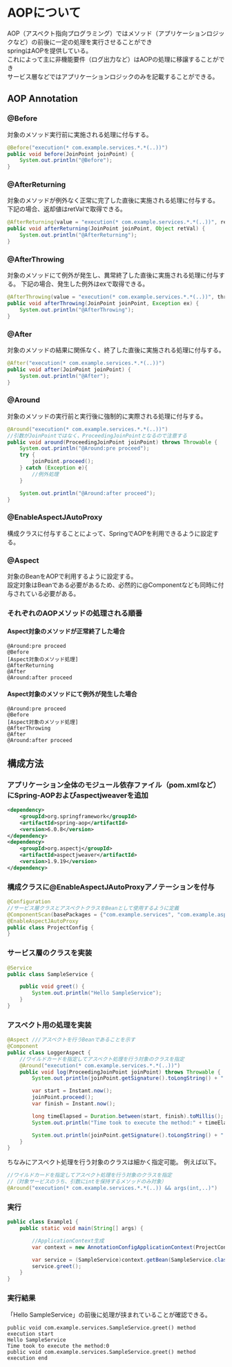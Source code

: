 # AOPについて

AOP（アスペクト指向プログラミング）ではメソッド（アプリケーションロジックなど）の前後に一定の処理を実行させることができ  
springはAOPを提供している。  
これによって主に非機能要件（ログ出力など）はAOPの処理に移譲することができ  
サービス層などではアプリケーションロジックのみを記載することができる。

## AOP Annotation

### @Before

対象のメソッド実行前に実施される処理に付与する。

```Java
@Before("execution(* com.example.services.*.*(..))")
public void before(JoinPoint joinPoint) {
    System.out.println("@Before");
}
```

### @AfterReturning

対象のメソッドが例外なく正常に完了した直後に実施される処理に付与する。
下記の場合、返却値はretValで取得できる。

```Java
@AfterReturning(value = "execution(* com.example.services.*.*(..))", returning = "retVal")
public void afterReturning(JoinPoint joinPoint, Object retVal) {
    System.out.println("@AfterReturning");
}
```

### @AfterThrowing

対象のメソッドにて例外が発生し、異常終了した直後に実施される処理に付与する。
下記の場合、発生した例外はexで取得できる。

```Java
@AfterThrowing(value = "execution(* com.example.services.*.*(..))", throwing = "ex")
public void afterThrowing(JoinPoint joinPoint, Exception ex) {
    System.out.println("@AfterThrowing");
}
```

### @After

対象のメソッドの結果に関係なく、終了した直後に実施される処理に付与する。

```Java
@After("execution(* com.example.services.*.*(..))")
public void after(JoinPoint joinPoint) {
    System.out.println("@After");
}
```

### @Around

対象のメソッドの実行前と実行後に強制的に実際される処理に付与する。

```Java
@Around("execution(* com.example.services.*.*(..))")
//引数がJoinPointではなく、ProceedingJoinPointとなるので注意する
public void around(ProceedingJoinPoint joinPoint) throws Throwable {
    System.out.println("@Around:pre proceed");
    try {
        joinPoint.proceed();
    } catch (Exception e){
        //例外処理
    }

    System.out.println("@Around:after proceed");
}
```

### @EnableAspectJAutoProxy

構成クラスに付与することによって、SpringでAOPを利用できるように設定する。

### @Aspect

対象のBeanをAOPで利用するように設定する。  
設定対象はBeanである必要があるため、必然的に@Componentなども同時に付与されている必要がある。

### それぞれのAOPメソッドの処理される順番

#### Aspect対象のメソッドが正常終了した場合

```text
@Around:pre proceed
@Before
[Aspect対象のメソッド処理]
@AfterReturning
@After
@Around:after proceed
```

#### Aspect対象のメソッドにて例外が発生した場合

```text
@Around:pre proceed
@Before
[Aspect対象のメソッド処理]
@AfterThrowing
@After
@Around:after proceed
```

## 構成方法

### アプリケーション全体のモジュール依存ファイル（pom.xmlなど）にSpring-AOPおよびaspectjweaverを追加

```xml
<dependency>
    <groupId>org.springframework</groupId>
    <artifactId>spring-aop</artifactId>
    <version>6.0.8</version>
</dependency>
<dependency>
    <groupId>org.aspectj</groupId>
    <artifactId>aspectjweaver</artifactId>
    <version>1.9.19</version>
</dependency>
```

### 構成クラスに@EnableAspectJAutoProxyアノテーションを付与

```Java
@Configuration
//サービス層クラスとアスペクトクラスをBeanとして使用するように定義
@ComponentScan(basePackages = {"com.example.services", "com.example.aspect"})
@EnableAspectJAutoProxy
public class ProjectConfig {
}
```

### サービス層のクラスを実装

```Java
@Service
public class SampleService {

    public void greet() {
        System.out.println("Hello SampleService");
    }
}
```

### アスペクト用の処理を実装

```Java
@Aspect ///アスペクトを行うBeanであることを示す
@Component
public class LoggerAspect {
    //ワイルドカードを指定してアスペクト処理を行う対象のクラスを指定
    @Around("execution(* com.example.services.*.*(..))")
    public void log(ProceedingJoinPoint joinPoint) throws Throwable {
        System.out.println(joinPoint.getSignature().toLongString() + " method execution start");

        var start = Instant.now();
        joinPoint.proceed();
        var finish = Instant.now();

        long timeElapsed = Duration.between(start, finish).toMillis();
        System.out.println("Time took to execute the method:" + timeElapsed);

        System.out.println(joinPoint.getSignature().toLongString() + " method execution end");
    }
}
```

ちなみにアスペクト処理を行う対象のクラスは細かく指定可能。
例えば以下。

```Java
//ワイルドカードを指定してアスペクト処理を行う対象のクラスを指定
//（対象サービスのうち、引数にintを保持するメソッドのみ対象）
@Around("execution(* com.example.services.*.*(..)) && args(int,..)")
```

### 実行

```Java
public class Example1 {
    public static void main(String[] args) {

        //ApplicationContext生成
        var context = new AnnotationConfigApplicationContext(ProjectConfig.class);

        var service = (SampleService)context.getBean(SampleService.class);
        service.greet();
    }
}
```

### 実行結果

「Hello SampleService」の前後に処理が挟まれていることが確認できる。

```text
public void com.example.services.SampleService.greet() method execution start
Hello SampleService
Time took to execute the method:0
public void com.example.services.SampleService.greet() method execution end
```
